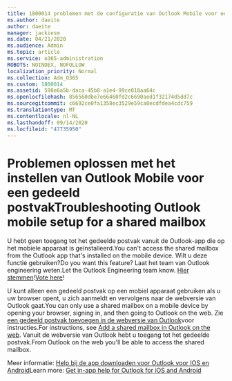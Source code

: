 ```yaml
---
title: 1800014 problemen met de configuratie van Outlook Mobile voor een gedeeld postvak oplossen
ms.author: daeite
author: daeite
manager: jackiesm
ms.date: 04/21/2020
ms.audience: Admin
ms.topic: article
ms.service: o365-administration
ROBOTS: NOINDEX, NOFOLLOW
localization_priority: Normal
ms.collection: Adm_O365
ms.custom: 1800014
ms.assetid: 598e6a5b-daca-45b8-a1e4-99ce018aa64c
ms.openlocfilehash: 856560dbe7e66460fd2c6690aed1f32174d5dd7c
ms.sourcegitcommit: c6692ce0fa1358ec3529e59ca0ecdfdea4cdc759
ms.translationtype: MT
ms.contentlocale: nl-NL
ms.lasthandoff: 09/14/2020
ms.locfileid: "47735950"
---
```

# <a name="troubleshooting-outlook-mobile-setup-for-a-shared-mailbox"></a><span data-ttu-id="690d8-102">Problemen oplossen met het instellen van Outlook Mobile voor een gedeeld postvak</span><span class="sxs-lookup"><span data-stu-id="690d8-102">Troubleshooting Outlook mobile setup for a shared mailbox</span></span>

<span data-ttu-id="690d8-103">U hebt geen toegang tot het gedeelde postvak vanuit de Outlook-app die op het mobiele apparaat is geïnstalleerd.</span><span class="sxs-lookup"><span data-stu-id="690d8-103">You can't access the shared mailbox from the Outlook app that's installed on the mobile device.</span></span> <span data-ttu-id="690d8-104">Wilt u deze functie gebruiken?</span><span class="sxs-lookup"><span data-stu-id="690d8-104">Do you want this feature?</span></span> <span data-ttu-id="690d8-105">Laat het team van Outlook engineering weten.</span><span class="sxs-lookup"><span data-stu-id="690d8-105">Let the Outlook Engineering team know.</span></span> <span data-ttu-id="690d8-106">[Hier stemmen](https://go.microsoft.com/fwlink/?linked=862116)!</span><span class="sxs-lookup"><span data-stu-id="690d8-106">[Vote here](https://go.microsoft.com/fwlink/?linked=862116)!</span></span>
  
<span data-ttu-id="690d8-107">U kunt alleen een gedeeld postvak op een mobiel apparaat gebruiken als u uw browser opent, u zich aanmeldt en vervolgens naar de webversie van Outlook gaat.</span><span class="sxs-lookup"><span data-stu-id="690d8-107">You can only use a shared mailbox on a mobile device by opening your browser, signing in, and then going to Outlook on the web.</span></span> <span data-ttu-id="690d8-108">Zie [een gedeeld postvak toevoegen in de webversie van Outlook](https://support.office.com/article/add-a-shared-mailbox-to-outlook-on-the-web-98b5a90d-4e38-415d-a030-f09a4cd28207)voor instructies.</span><span class="sxs-lookup"><span data-stu-id="690d8-108">For instructions, see [Add a shared mailbox in Outlook on the web](https://support.office.com/article/add-a-shared-mailbox-to-outlook-on-the-web-98b5a90d-4e38-415d-a030-f09a4cd28207).</span></span> <span data-ttu-id="690d8-109">Vanuit de webversie van Outlook hebt u toegang tot het gedeelde postvak.</span><span class="sxs-lookup"><span data-stu-id="690d8-109">From Outlook on the web you'll be able to access the shared mailbox.</span></span>
  
<span data-ttu-id="690d8-110">Meer informatie: [Help bij de app downloaden voor Outlook voor IOS en Android](https://support.office.com/article/Get-in-app-help-for-Outlook-for-iOS-and-Android-218a22d1-9fa5-4889-b689-de1c63493243)</span><span class="sxs-lookup"><span data-stu-id="690d8-110">Learn more: [Get in-app help for Outlook for iOS and Android](https://support.office.com/article/Get-in-app-help-for-Outlook-for-iOS-and-Android-218a22d1-9fa5-4889-b689-de1c63493243)</span></span>
  

